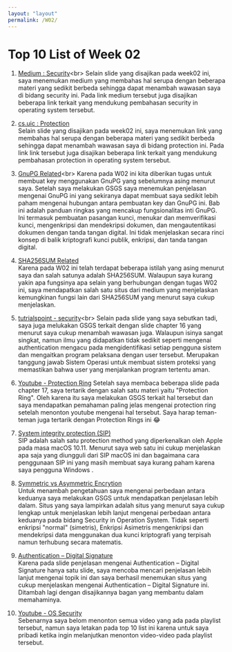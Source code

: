 ```yaml
---
layout: "layout"
permalink: /W02/
---
```


# Top 10 List of Week 02

1. [Medium : Security](https://medium.com/@rezaduty/os-security-892cfae5e930#:~:text=OS%20security%20refers%20to%20specified,if%20OS%20security%20is%20compromised.)<br>
Selain slide yang disajikan pada week02 ini, saya menemukan medium yang membahas hal serupa dengan beberapa materi yang sedikit berbeda sehingga dapat menambah wawasan saya di bidang security ini. Pada link medium tersebut juga disajikan beberapa link terkait yang mendukung pembahasan security in operating system tersebut.

2. [cs.uic : Protection](https://www.cs.uic.edu/~jbell/CourseNotes/OperatingSystems/14_Protection.html)<br>
Selain slide yang disajikan pada week02 ini, saya menemukan link yang membahas hal serupa dengan beberapa materi yang sedikit berbeda sehingga dapat menambah wawasan saya di bidang protection ini. Pada link link tersebut juga disajikan beberapa link terkait yang mendukung pembahasan protection in operating system tersebut.

3. [GnuPG Related](https://www.gnupg.org/gph/en/manual/c14.html#:~:text=GnuPG%20uses%20public%2Dkey%20cryptography,it%20need%20never%20be%20revealed.)<br>
Karena pada W02 ini kita diberikan tugas untuk membuat key menggunakan GnuPG yang sebelumnya asing menurut saya. Setelah saya melakukan GSGS saya menemukan penjelasan mengenai GnuPG ini yang sekiranya dapat membuat saya sedikit lebih paham mengenai hubungan antara pembuatan key dan GnuPG ini. Bab ini adalah panduan ringkas yang mencakup fungsionalitas inti GnuPG. Ini termasuk pembuatan pasangan kunci, menukar dan memverifikasi kunci, mengenkripsi dan mendekripsi dokumen, dan mengautentikasi dokumen dengan tanda tangan digital. Ini tidak menjelaskan secara rinci konsep di balik kriptografi kunci publik, enkripsi, dan tanda tangan digital.

4. [SHA256SUM Related](https://medium.com/codemonday/why-when-and-how-to-use-sha256-in-download-2ddd1b9e263b)<br>
Karena pada W02 ini telah terdapat beberapa istilah yang asing menurut saya dan salah satunya adalah SHA256SUM. Walaupun saya kurang yakin apa fungsinya apa selain yang berhubungan dengan tugas W02 ini, saya mendapatkan salah satu situs dari medium yang menjelaskan kemungkinan fungsi lain dari SHA256SUM yang menurut saya cukup menjelaskan.

5. [tutrialspoint - security](https://www.tutorialspoint.com/operating_system/os_security.htm#:~:text=System%20threats%20refers%20to%20misuse,resources%2F%20user%20files%20are%20misused.)<br>
Selain pada slide yang saya sebutkan tadi, saya juga melukakan GSGS terkait dengan slide chapter 16 yang menurut saya cukup menambah wawasan juga. Walaupun isinya sangat singkat, namun ilmu yang didapatkan tidak sedikit seperti mengenai authentication mengacu pada mengidentifikasi setiap pengguna sistem dan mengaitkan program pelaksana dengan user tersebut. Merupakan tanggung jawab Sistem Operasi untuk membuat sistem proteksi yang memastikan bahwa user yang menjalankan program tertentu aman.

6. [Youtube - Protection Ring](https://www.youtube.com/watch?v=85eINAowuMc)
Setelah saya membaca beberapa slide pada chapter 17, saya tertarik dengan salah satu materi yaitu "Protection Ring". Oleh karena itu saya melakukan GSGS terkait hal tersebut dan saya mendapatkan pemahaman paling jelas mengenai protection ring setelah menonton youtube mengenai hal tersebut. Saya harap teman-teman juga tertarik dengan Protection Rings ini 😂

7. [System integrity protection (SIP)](https://eshop.macsales.com/blog/45473-we-explain-what-system-integrity-protection-on-mac-is-and-how-to-control-it/)<br>
SIP adalah salah satu protection method yang diperkenalkan oleh Apple pada masa macOS 10.11. Menurut saya web satu ini cukup menjelaskan apa saja yang diungguli dari SIP macOS ini dan bagaimana cara penggunaan SIP ini yang masih membuat saya kurang paham karena saya pengguna Windows .

8. [Symmetric vs Asymmetric Encrytion](https://cheapsslsecurity.com/blog/what-is-asymmetric-encryption-understand-with-simple-examples/)<br>
Untuk menambah pengetahuan saya mengenai perbedaan antara keduanya saya melakukan GSGS untuk mendapatkan penjelasan lebih dalam. Situs yang saya lampirkan adalah situs yang menurut saya cukup lengkap untuk menjelaskan lebih lanjut mengenai perbedaan antara keduanya pada bidang Security in Operation System. Tidak seperti enkripsi "normal" (simetris), Enkripsi Asimetris mengenkripsi dan mendekripsi data menggunakan dua kunci kriptografi yang terpisah namun terhubung secara matematis.

9. [Authentication – Digital Signature](https://www.tutorialspoint.com/cryptography/cryptography_digital_signatures.htm)<br>
Karena pada slide penjelasan mengenai Authentication – Digital Signature hanya satu slide, saya mencoba mencari penjelasan lebih lanjut mengenai topik ini dan saya berhasil menemukan situs yang cukup menjelaskan mengenai Authentication – Digital Signature ini. Ditambah lagi dengan disajikannya bagan yang membantu dalam memahaminya.

10. [Youtube - OS Security](https://www.youtube.com/watch?v=Xu9B7Wnutw0&list=PLGN_yckFx1civO91pjR7imIcnAiG3CR4l)<br>
Sebenarnya saya belom menonton semua video yang ada pada playlist tersebut, namun saya letakan pada top 10 list ini karena untuk saya pribadi ketika ingin melanjutkan menonton video-video pada playlist tersebut.


